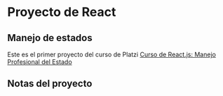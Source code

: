 # Proyecto de React

## Manejo de estados

Este es el primer proyecto del curso de Platzi [Curso de React.js: Manejo Profesional del Estado](https://platzi.com/cursos/react-estado/)

## Notas del proyecto
